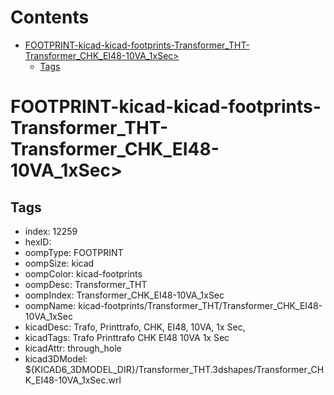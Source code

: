 



Contents
========

* [FOOTPRINT-kicad-kicad-footprints-Transformer_THT-Transformer_CHK_EI48-10VA_1xSec>](#footprint-kicad-kicad-footprints-transformer_tht-transformer_chk_ei48-10va_1xsec)
	* [Tags](#tags)

# FOOTPRINT-kicad-kicad-footprints-Transformer_THT-Transformer_CHK_EI48-10VA_1xSec>

## Tags

- index: 12259
- hexID: 
- oompType: FOOTPRINT
- oompSize: kicad
- oompColor: kicad-footprints
- oompDesc: Transformer_THT
- oompIndex: Transformer_CHK_EI48-10VA_1xSec
- oompName: kicad-footprints/Transformer_THT/Transformer_CHK_EI48-10VA_1xSec
- kicadDesc: Trafo, Printtrafo, CHK, EI48, 10VA, 1x Sec,
- kicadTags: Trafo Printtrafo CHK EI48 10VA 1x Sec
- kicadAttr: through_hole
- kicad3DModel: ${KICAD6_3DMODEL_DIR}/Transformer_THT.3dshapes/Transformer_CHK_EI48-10VA_1xSec.wrl
